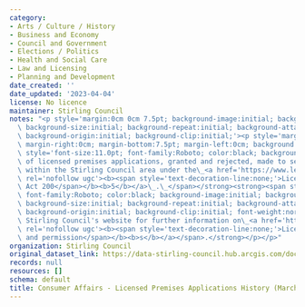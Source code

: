 ```yaml
---
category:
- Arts / Culture / History
- Business and Economy
- Council and Government
- Elections / Politics
- Health and Social Care
- Law and Licensing
- Planning and Development
date_created: ''
date_updated: '2023-04-04'
license: No licence
maintainer: Stirling Council
notes: "<p style='margin:0cm 0cm 7.5pt; background-image:initial; background-position:initial;\
  \ background-size:initial; background-repeat:initial; background-attachment:initial;\
  \ background-origin:initial; background-clip:initial;'><p style='margin-top:0cm;\
  \ margin-right:0cm; margin-bottom:7.5pt; margin-left:0cm; background:white;'><strong><span\
  \ style='font-size:11.0pt; font-family:Roboto; color:black; background:white; font-weight:normal;'>Details\
  \ of licensed premises applications, granted and rejected, made to sell alcohol\
  \ within the Stirling Council area under the\_<a href='https://www.legislation.gov.uk/asp/2005/16'\
  \ rel='nofollow ugc'><b><span style='text-decoration-line:none;'>Licensing (Scotland)\
  \ Act 200</span></b><b>5</b></a>\_.\_</span></strong><strong><span style='font-size:11pt;\
  \ font-family:Roboto; color:black; background-image:initial; background-position:initial;\
  \ background-size:initial; background-repeat:initial; background-attachment:initial;\
  \ background-origin:initial; background-clip:initial; font-weight:normal;'>Visit\
  \ Stirling Council's website for further information on\_<a href='https://www.stirling.gov.uk/business-and-licences/licences-permits-and-permissions/'\
  \ rel='nofollow ugc'><b><span style='text-decoration-line:none;'>Licences, permits\
  \ and permission</span></b><b>s</b></a></span>.</strong></p></p>"
organization: Stirling Council
original_dataset_link: https://data-stirling-council.hub.arcgis.com/documents/stirling-council::consumer-affairs-licensed-premises-applications-history-march-2023
records: null
resources: []
schema: default
title: Consumer Affairs - Licensed Premises Applications History (March 2023)
---
```

